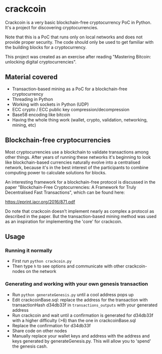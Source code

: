 # crackcoin

Crackcoin is a very basic blockchain-free cryptocurrency PoC in Python. It's a project for discovering cryptocurrencies.

Note that this is a PoC that runs only on local networks and does not provide proper security. The code should only be used to get familiar with the building blocks for a cryptocurrency.

This project was created as an exercise after reading "Mastering Bitcoin: unlocking digital cryptocurrencies".

## Material covered

- Transaction-based mining as a PoC for a blockchain-free cryptocurrency
- Threading in Python
- Working with sockets in Python (UDP)
- ECC crypto / ECC public key compression/decompression
- Base58 encoding like bitcoin
- Having the whole thing work (wallet, crypto, validation, networking, mining, etc)

## Blockchain-free cryptocurrencies

Most cryptocurrencies use a blockchain to validate transactions among other things. After years of running these networks it's beginning to look like blockchain-based currencies naturally evolve into a centralised network, because it's in the best interest of the participants to combine computing power to calculate solutions for blocks.

An interesting framework for a blockchain-free protocol is discussed in the paper "Blockchain-Free Cryptocurrencies: A Framework for Truly Decentralised Fast Transactions", which can be found here:

https://eprint.iacr.org/2016/871.pdf

Do note that crackcoin doesn't implement nearly as complex a protocol as described in the paper. But the transaction-based mining method was used as an inspiration for implementing the 'core' for crackcoin.

## Usage

### Running it normally

- First run `python crackcoin.py`
- Then type `h` to see options and communicate with other crackcoin-nodes on the network

### Generating and working with your own genesis transaction

- Run `python generateGenesis.py` until a cool address pops up
- Edit crackcoinBase.sql: replace the address for the transaction with transactionHash d34db33f in `transactions_outputs` with your generated address
- Run crackcoin and wait until a confirmation is generated for d34db33f with a higher difficulty (>6) than the one in crackcoinBase.sql
- Replace the confirmation for d34db33f
- Share code on other nodes
- Manually replace your wallet keys and address with the address and keys generated by generateGenesis.py. This will allow you to 'spend' the genesis cash.
